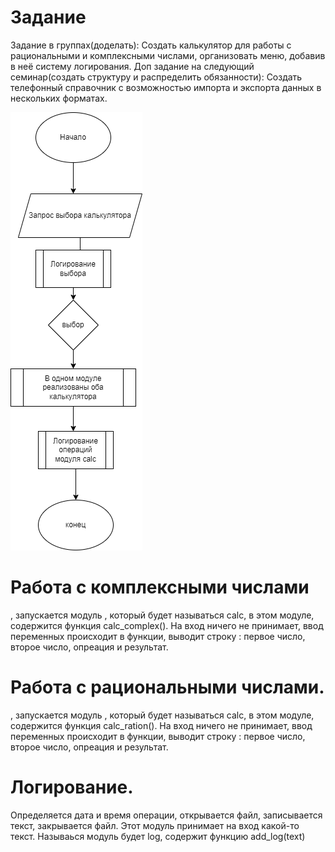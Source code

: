 # Задание
Задание в группах(доделать): Создать калькулятор для работы с рациональными и комплексными числами, организовать меню, добавив в неё систему логирования.
Доп задание на следующий семинар(создать структуру и распределить обязанности): Создать телефонный справочник с возможностью импорта и экспорта данных в нескольких форматах.

![Блок-схема калькулятора](shem.png)
# Работа с комплексными числами 
, запускается модуль , который будет называться calc, в этом модуле, содержится функция calc_complex(). На вход ничего не принимает, ввод переменных происходит в функции,  выводит строку : первое число, второе число, опреация и результат.
# Работа с рациональными числами.
, запускается модуль , который будет называться calc, в этом модуле, содержится функция calc_ration(). На вход ничего не принимает, ввод переменных происходит в функции,  выводит строку : первое число, второе число, опреация и результат.
# Логирование.
Определяется дата и время операции, открывается файл, записывается текст, закрывается файл. Этот модуль принимает на вход какой-то текст. Называься модуль будет log, содержит функцию add_log(text)